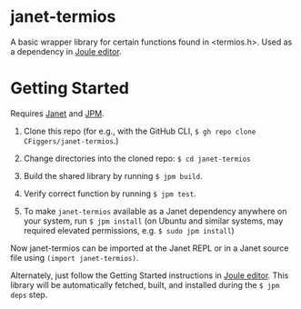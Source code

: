 # janet-termios

A basic wrapper library for certain functions found in <termios.h>. Used as a dependency in [Joule editor](https://www.github.com/CFiggers/joule-editor).

# Getting Started

Requires [Janet](https://www.github.com/janet-lang/janet) and [JPM](https://www.github.com/janet-lang/jpm).

1. Clone this repo (for e.g., with the GitHub CLI, `$ gh repo clone CFiggers/janet-termios`.)

2. Change directories into the cloned repo: `$ cd janet-termios`

3. Build the shared library by running `$ jpm build`.

4. Verify correct function by running `$ jpm test`.

5. To make `janet-termios` available as a Janet dependency anywhere on your system, run `$ jpm install` (on Ubuntu and similar systems, may required elevated permissions, e.g. `$ sudo jpm install`)

Now janet-termios can be imported at the Janet REPL or in a Janet source file using `(import janet-termios)`.

Alternately, just follow the Getting Started instructions in [Joule editor](https://www.github.com/CFiggers/joule-editor). This library will be automatically fetched, built, and installed during the `$ jpm deps` step.
